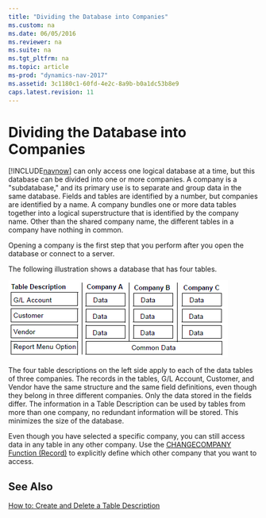 ```yaml
---
title: "Dividing the Database into Companies"
ms.custom: na
ms.date: 06/05/2016
ms.reviewer: na
ms.suite: na
ms.tgt_pltfrm: na
ms.topic: article
ms-prod: "dynamics-nav-2017"
ms.assetid: 3c1180c1-60fd-4e2c-8a9b-b0a1dc53b8e9
caps.latest.revision: 11
---
```

# Dividing the Database into Companies
[!INCLUDE[navnow](includes/navnow_md.md)] can only access one logical database at a time, but this database can be divided into one or more companies. A company is a "subdatabase," and its primary use is to separate and group data in the same database. Fields and tables are identified by a number, but companies are identified by a name. A company bundles one or more data tables together into a logical superstructure that is identified by the company name. Other than the shared company name, the different tables in a company have nothing in common.  
  
 Opening a company is the first step that you perform after you open the database or connect to a server.  
  
 The following illustration shows a database that has four tables.  
  
 ![](media/NAV_ADG_6_Diag_6.gif "NAV\_ADG\_6\_Diag\_6")  
  
 The four table descriptions on the left side apply to each of the data tables of  three companies. The records in the tables, G/L Account, Customer, and Vendor have the same structure and the same field definitions, even though they belong in three different companies. Only the data stored in the fields differ. The information in a Table Description can be used by tables from more than one company, no redundant information will be stored. This minimizes the size of the database.  
  
 Even though you have selected a specific company, you can still access data in any table in any other company. Use the [CHANGECOMPANY Function \(Record\)](CHANGECOMPANY-Function--Record-.md) to explicitly define which other company that you want to access.  
  
## See Also  
 [How to: Create and Delete a Table Description](How-to--Create-and-Delete-a-Table-Description.md)